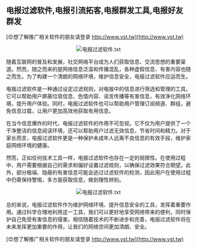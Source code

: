 ## **电报过滤软件,电报引流拓客,电报群发工具,电报好友群发**

[😍想了解推广相关软件的朋友请登录 http://www.vst.tw](http://www.vst.tw)

 <center><img src="https://vst.tw/MP4/tuiguang/png/1.png" alt="电报过滤软件.txt"></center>

随着互联网的普及和发展，社交网络平台成为人们获取信息、交流思想的重要渠道。然而，随之而来的是网络信息泛滥和传播混乱，各种虚假信息、有害内容也随之而生。为了构建一个清朗的网络环境，维护信息安全，电报过滤软件应运而生。

电报过滤软件是一种通过设定过滤规则，对电报中的信息进行筛选和管理的工具。它可以帮助用户屏蔽垃圾信息、色情内容、谣言传播等有害信息，有效净化网络环境，提升用户体验。同时，电报过滤软件也可以帮助用户管理订阅频道、群组，避免信息过载，让用户更加高效地获取有用信息。

在当今信息爆炸的时代，电报过滤软件的作用不可忽视。它不仅为用户提供了一个干净整洁的信息阅读环境，还可以帮助用户过滤无效信息，节省时间和精力。对于家长而言，电报过滤软件更是一种保护未成年人远离不良信息的有效手段，维护家庭网络环境的健康。

然而，正如任何技术工具一样，电报过滤软件也存在一定的局限性。在使用过程中，用户需要根据自己的需求和偏好设置过滤规则，以确保过滤效果符合期望。此外，部分极端、隐蔽的有害信息可能会逃过过滤软件的检测，因此用户在使用过程中仍需保持警惕，多方面获取信息，做到理性辨别。

 <center><img src="https://vst.tw/MP4/tuiguang/png/5.png" alt="电报过滤软件.txt"></center>

总的来说，电报过滤软件作为维护网络环境、提升信息安全的工具，发挥着重要作用。通过科学合理地利用这一工具，我们可以更好地享受网络带来的便利，同时保护自己免受有害信息的侵害。相信随着技术的不断进步和完善，电报过滤软件将在未来发挥更加重要的作用，让我们的网络空间更加清朗、安全。

[😍想了解推广相关软件的朋友请登录 http://www.vst.tw](http://www.vst.tw)



